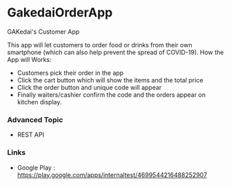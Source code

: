 # GakedaiOrderApp
 GAKedai's Customer App

This app will let customers to order food or drinks from their own smartphone (which can also help prevent the spread of COVID-19). How the App will Works:

- Customers pick their order in the app
- Click the cart button which will show the items and the total price
- Click the order button and unique code will appear
- Finally waiters/cashier confirm the code and the orders appear on kitchen display.

### Advanced Topic
- REST API

### Links
- Google Play : https://play.google.com/apps/internaltest/4699544216488252907
